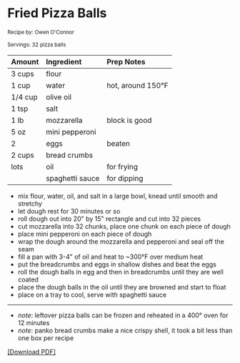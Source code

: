 # Fried Pizza Balls

<small>Recipe by: Owen O'Connor</small>

<small>Servings: 32 pizza balls</small>

| Amount  | Ingredient      | Prep Notes        |
| ------- | :-------------- | :---------------- |
| 3 cups  | flour           |                   |
| 1 cup   | water           | hot, around 150°F |
| 1/4 cup | olive oil       |                   |
| 1 tsp   | salt            |                   |
| 1 lb    | mozzarella      | block is good     |
| 5 oz    | mini pepperoni  |                   |
| 2       | eggs            | beaten            |
| 2 cups  | bread crumbs    |                   |
| lots    | oil             | for frying        |
|         | spaghetti sauce | for dipping       |

- mix flour, water, oil, and salt in a large bowl, knead until smooth and stretchy
- let dough rest for 30 minutes or so
- roll dough out into 20" by 15" rectangle and cut into 32 pieces
- cut mozzarella into 32 chunks, place one chunk on each piece of dough
- place mini pepperoni on each piece of dough
- wrap the dough around the mozzarella and pepperoni and seal off the seam
- fill a pan with 3-4" of oil and heat to ~300°F over medium heat
- put the breadcrumbs and eggs in shallow dishes and beat the eggs
- roll the dough balls in egg and then in breadcrumbs until they are well coated
- place the dough balls in the oil until they are browned and start to float
- place on a tray to cool, serve with spaghetti sauce

---

- _note_: leftover pizza balls can be frozen and reheated in a 400° oven for 12 minutes
- _note_: panko bread crumbs make a nice crispy shell, it took a bit less than one box per recipe

<!-- Tags:
- pizza
- pepperoni
- cheese
- dough
- fried
- freezable
- stove
- deep fryer
-->

[\[Download PDF\]](/pdf/main_dishes/friedPizzaBalls.pdf)

